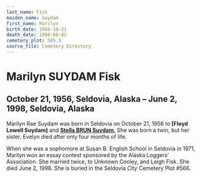 ```yaml
---
last_name: Fisk
maiden_name: Suydam
first_name: Marilyn
birth_date: 1956-10-21
death_date: 1998-06-02
cemetery_plot: 565.5
source_file: Cemetery Directory
---
```

# Marilyn SUYDAM Fisk

## October 21, 1956, Seldovia, Alaska – June 2, 1998, Seldovia, Alaska

Marilyn Rae Suydam was born in Seldovia on October 21, 1956 to **\[Floyd
Lowell Suydam\]** and [**Stella BRUN Suydam.**](./Suydam_Stella_Alexandria_Brun) She was born a twin, but her sister, Evelyn died after only four months of life. 

When she was a sophomore
at Susan B. English School in Seldovia in 1971, Marilyn won an essay contest
sponsored by the Alaska Loggers’ Association. She married twice, to
Unknown Cooley, and Leigh Fisk. She died June 2, 1998. She is buried in
the Seldovia City Cemetery Plot \#566.

